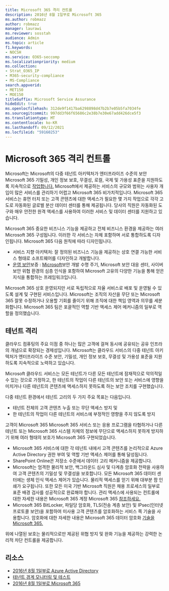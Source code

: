 ```yaml
---
title: Microsoft 365 격리 컨트롤
description: 2016년 8월 1일부로 Microsoft 365
ms.author: robmazz
author: robmazz
manager: laurawi
ms.reviewer: sosstah
audience: Admin
ms.topic: article
f1.keywords:
- NOCSH
ms.service: O365-seccomp
ms.localizationpriority: medium
ms.collection:
- Strat_O365_IP
- M365-security-compliance
- MS-Compliance
search.appverid:
- MET150
- MOE150
titleSuffix: Microsoft Service Assurance
hideEdit: true
ms.openlocfilehash: 312de9f1417ba6298898d47b2b7e05b5fa7034fe
ms.sourcegitcommit: 997dd3f66f65686c2e38b7e30e67add426dce5f3
ms.translationtype: MT
ms.contentlocale: ko-KR
ms.lasthandoff: 09/12/2021
ms.locfileid: "59160253"
---
```

# <a name="microsoft-365-isolation-controls"></a>Microsoft 365 격리 컨트롤

Microsoft는 Microsoft의 다중 테넌트 아키텍처가 엔터프라이즈 수준의 보안Microsoft 365 기밀성, 개인 정보 보호, 무결성, 로컬, 국제 및 가용성 표준을 지원하도록 지속적으로 [작업합니다.](https://www.microsoft.com/trust-center/compliance/compliance-overview) Microsoft에서 제공하는 서비스의 규모와 범위는 사용자 개입이 많은 서비스를 관리하기 어렵고 Microsoft 365 비가치적입니다. Microsoft 365 서비스는 휴먼 터치 또는 고객 콘텐츠에 대한 액세스가 필요한 몇 가지 작업으로 각각 고도로 자동화된 글로벌 분산 데이터 센터를 통해 제공됩니다. 당사의 직원은 자동화된 도구와 매우 안전한 원격 액세스를 사용하여 이러한 서비스 및 데이터 센터를 지원하고 있습니다.

Microsoft 365 중요한 비즈니스 기능을 제공하고 전체 비즈니스 환경을 제공하는 여러 Microsoft 365 구성됩니다. 이러한 각 서비스는 자체 포함하며 서로 통합하도록 디자인됩니다. Microsoft 365 다음 원칙에 따라 디자인됩니다.

- 서비스 지향 아키텍처: 잘 정의된 비즈니스 기능을 제공하는 상호 연결 가능한 서비스 형태로 소프트웨어를 디자인하고 개발합니다.
- [운영 보안](https://www.microsoft.com/securityengineering/osa)보증 : [Microsoft](https://www.microsoft.com/sdl/default.aspx)보안 개발 수명 주기, Microsoft 보안 대응 센터, 사이버 보안 위협 [](https://www.microsoft.com/msrc)환경의 심층 인식을 포함하여 Microsoft 고유의 다양한 기능을 통해 얻은 지식을 통합하는 프레임워크입니다.

Microsoft 365 상호 운영되지만 서로 독립적으로 자율 서비스로 배포 및 운영될 수 있도록 설계 및 구현된 서비스입니다. Microsoft는 조직의 자산을 무단 또는 Microsoft 365 잘못 수정하거나 오용할 기회를 줄이기 위해 조직에 대한 책임 영역과 의무를 세분화합니다. Microsoft 365 팀은 포괄적인 역할 기반 액세스 제어 메커니즘의 일부로 역할을 정의했습니다.

## <a name="tenant-isolation"></a>테넌트 격리

클라우드 컴퓨팅의 주요 이점 중 하나는 많은 고객에 걸쳐 동시에 공유되는 공유 인프라의 개념으로 확장되는 경제성입니다. Microsoft는 클라우드 서비스의 다중 테넌트 아키텍처가 엔터프라이즈 수준 보안, 기밀성, 개인 정보 보호, 무결성 및 가용성 표준을 지원하도록 지속적으로 노력하고 있습니다.

Microsoft 클라우드 서비스는 모든 테넌트가 다른 모든 테넌트에 잠재적으로 악의적일 수 있는 것으로 가정하고, 한 테넌트의 작업이 다른 테넌트의 보안 또는 서비스에 영향을 미치거나 다른 테넌트의 콘텐츠에 액세스하지 못하도록 하는 보안 조치를 구현했습니다.

다중 테넌트 환경에서 테넌트 고리의 두 가지 주요 목표는 다음입니다.

- 테넌트 전체의 고객 콘텐츠 누출 또는 무단 액세스 방지 및
- 한 테넌트의 작업이 다른 테넌트의 서비스에 부정적인 영향을 주지 않도록 방지

고객이 Microsoft 365 Microsoft 365 서비스 또는 응용 프로그램을 타협하거나 다른 테넌트 또는 Microsoft 365 시스템 자체의 정보에 무단으로 액세스하지 못하게 방지하기 위해 여러 형태의 보호가 Microsoft 365 구현되었습니다.

- Microsoft 365 서비스에 대한 각 테넌트 내에서 고객 콘텐츠를 논리적으로 Azure Active Directory 권한 부여 및 역할 기반 액세스 제어를 통해 달성됩니다.
- SharePoint Online은 저장소 수준에서 데이터 고리 메커니즘을 제공합니다.
- Microsoft는 엄격한 물리적 보안, 백그라운드 심사 및 다계층 암호화 전략을 사용하여 고객 콘텐츠의 기밀성 및 무결성을 보호합니다. 모든 Microsoft 365 데이터 센터에는 생체 인식 액세스 제어가 있습니다. 물리적 액세스를 얻기 위해 대부분 팜 인쇄가 요구됩니다. 또한 모든 미국 기반 Microsoft 직원은 채용 프로세스의 일부로 표준 배경 검사를 성공적으로 완료해야 합니다. 관리 액세스에 사용되는 컨트롤에 대한 자세한 내용은 Microsoft 365 계정 Microsoft 365 [참조하세요.](assurance-microsoft-365-account-management.md)
- Microsoft 365 BitLocker, 파일당 암호화, TLS(전송 계층 보안) 및 IPsec(인터넷 프로토콜 보안)을 포함하여 미사용 고객 콘텐츠를 암호화하는 서비스 쪽 기술을 사용합니다. 암호화에 대한 자세한 내용은 Microsoft 365 데이터 암호화 [기술을 Microsoft 365.](/microsoft-365/compliance/office-365-encryption-in-the-microsoft-cloud-overview)

위에 나열된 보호는 물리적으로만 제공된 위협 방지 및 완화 기능을 제공하는 강력한 논리적 차단 컨트롤을 제공합니다.

## <a name="resources"></a>리소스

- [2016년 8월 1일부로 Azure Active Directory](/microsoft-365/enterprise/microsoft-365-isolation-in-azure-active-directory)
- [테넌트 경계 모니터링 및 테스트](assurance-monitoring-and-testing.md)
- [2016년 8월 1일부로 Microsoft 365](/microsoft-365/enterprise/microsoft-365-isolation-in-microsoft-365)
